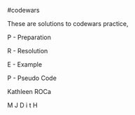 #codewars

These are solutions to codewars practice, 

P - Preparation

R - Resolution 

E - Example

P - Pseudo Code 

Kathleen ROCa
  

M
 J
D i t
H
